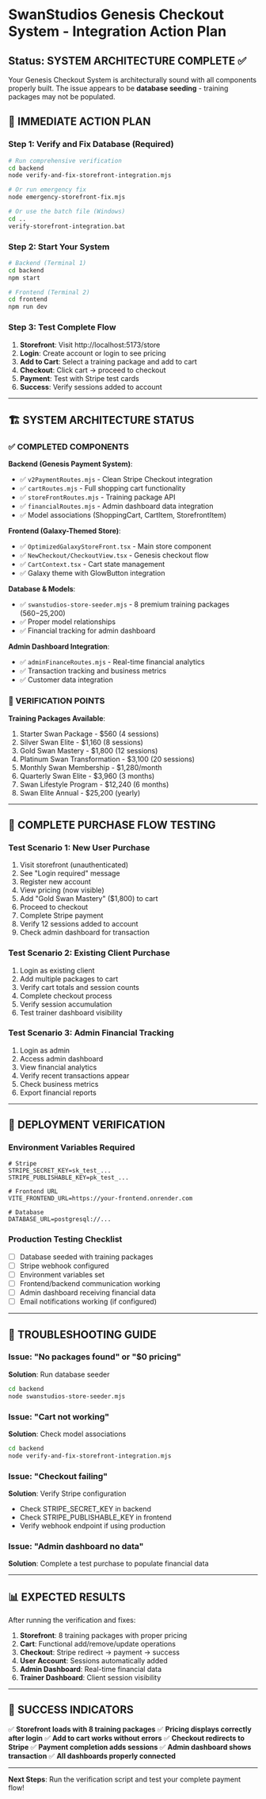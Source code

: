 # SwanStudios Genesis Checkout System - Integration Action Plan

## Status: SYSTEM ARCHITECTURE COMPLETE ✅
Your Genesis Checkout System is architecturally sound with all components properly built. The issue appears to be **database seeding** - training packages may not be populated.

## 🎯 IMMEDIATE ACTION PLAN

### Step 1: Verify and Fix Database (Required)
```bash
# Run comprehensive verification
cd backend
node verify-and-fix-storefront-integration.mjs

# Or run emergency fix
node emergency-storefront-fix.mjs

# Or use the batch file (Windows)
cd ..
verify-storefront-integration.bat
```

### Step 2: Start Your System
```bash
# Backend (Terminal 1)
cd backend
npm start

# Frontend (Terminal 2) 
cd frontend
npm run dev
```

### Step 3: Test Complete Flow
1. **Storefront**: Visit http://localhost:5173/store
2. **Login**: Create account or login to see pricing
3. **Add to Cart**: Select a training package and add to cart
4. **Checkout**: Click cart → proceed to checkout
5. **Payment**: Test with Stripe test cards
6. **Success**: Verify sessions added to account

---

## 🏗️ SYSTEM ARCHITECTURE STATUS

### ✅ COMPLETED COMPONENTS

**Backend (Genesis Payment System)**:
- ✅ `v2PaymentRoutes.mjs` - Clean Stripe Checkout integration
- ✅ `cartRoutes.mjs` - Full shopping cart functionality
- ✅ `storeFrontRoutes.mjs` - Training package API
- ✅ `financialRoutes.mjs` - Admin dashboard data integration
- ✅ Model associations (ShoppingCart, CartItem, StorefrontItem)

**Frontend (Galaxy-Themed Store)**:
- ✅ `OptimizedGalaxyStoreFront.tsx` - Main store component
- ✅ `NewCheckout/CheckoutView.tsx` - Genesis checkout flow
- ✅ `CartContext.tsx` - Cart state management
- ✅ Galaxy theme with GlowButton integration

**Database & Models**:
- ✅ `swanstudios-store-seeder.mjs` - 8 premium training packages ($560-$25,200)
- ✅ Proper model relationships
- ✅ Financial tracking for admin dashboard

**Admin Dashboard Integration**:
- ✅ `adminFinanceRoutes.mjs` - Real-time financial analytics
- ✅ Transaction tracking and business metrics
- ✅ Customer data integration

### 🔧 VERIFICATION POINTS

**Training Packages Available**:
1. Starter Swan Package - $560 (4 sessions)
2. Silver Swan Elite - $1,160 (8 sessions)
3. Gold Swan Mastery - $1,800 (12 sessions)
4. Platinum Swan Transformation - $3,100 (20 sessions)
5. Monthly Swan Membership - $1,280/month
6. Quarterly Swan Elite - $3,960 (3 months)
7. Swan Lifestyle Program - $12,240 (6 months)
8. Swan Elite Annual - $25,200 (yearly)

---

## 🎯 COMPLETE PURCHASE FLOW TESTING

### Test Scenario 1: New User Purchase
1. Visit storefront (unauthenticated)
2. See "Login required" message
3. Register new account
4. View pricing (now visible)
5. Add "Gold Swan Mastery" ($1,800) to cart
6. Proceed to checkout
7. Complete Stripe payment
8. Verify 12 sessions added to account
9. Check admin dashboard for transaction

### Test Scenario 2: Existing Client Purchase
1. Login as existing client
2. Add multiple packages to cart
3. Verify cart totals and session counts
4. Complete checkout process
5. Verify session accumulation
6. Test trainer dashboard visibility

### Test Scenario 3: Admin Financial Tracking
1. Login as admin
2. Access admin dashboard
3. View financial analytics
4. Verify recent transactions appear
5. Check business metrics
6. Export financial reports

---

## 🚀 DEPLOYMENT VERIFICATION

### Environment Variables Required
```env
# Stripe
STRIPE_SECRET_KEY=sk_test_...
STRIPE_PUBLISHABLE_KEY=pk_test_...

# Frontend URL
VITE_FRONTEND_URL=https://your-frontend.onrender.com

# Database
DATABASE_URL=postgresql://...
```

### Production Testing Checklist
- [ ] Database seeded with training packages
- [ ] Stripe webhook configured
- [ ] Environment variables set
- [ ] Frontend/backend communication working
- [ ] Admin dashboard receiving financial data
- [ ] Email notifications working (if configured)

---

## 🔧 TROUBLESHOOTING GUIDE

### Issue: "No packages found" or "$0 pricing"
**Solution**: Run database seeder
```bash
cd backend
node swanstudios-store-seeder.mjs
```

### Issue: "Cart not working"
**Solution**: Check model associations
```bash
cd backend
node verify-and-fix-storefront-integration.mjs
```

### Issue: "Checkout failing"
**Solution**: Verify Stripe configuration
- Check STRIPE_SECRET_KEY in backend
- Check STRIPE_PUBLISHABLE_KEY in frontend
- Verify webhook endpoint if using production

### Issue: "Admin dashboard no data"
**Solution**: Complete a test purchase to populate financial data

---

## 📊 EXPECTED RESULTS

After running the verification and fixes:

1. **Storefront**: 8 training packages with proper pricing
2. **Cart**: Functional add/remove/update operations
3. **Checkout**: Stripe redirect → payment → success
4. **User Account**: Sessions automatically added
5. **Admin Dashboard**: Real-time financial data
6. **Trainer Dashboard**: Client session visibility

---

## 🎉 SUCCESS INDICATORS

✅ **Storefront loads with 8 training packages**
✅ **Pricing displays correctly after login**
✅ **Add to cart works without errors**
✅ **Checkout redirects to Stripe**
✅ **Payment completion adds sessions**
✅ **Admin dashboard shows transaction**
✅ **All dashboards properly connected**

---

**Next Steps**: Run the verification script and test your complete payment flow!
